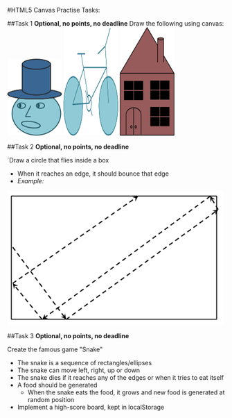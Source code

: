 #HTML5 Canvas Practise Tasks:

##Task 1
**Optional, no points, no deadline**
Draw the following using canvas:<br/>
<img src="imgs/head.png" style="width:25%" />
<img src="imgs/bicycle.png" height="250" style="width:25%"/>
<img src="imgs/house.png" height="250" style="width:25%"/>

##Task 2
**Optional, no points, no deadline**

`Draw a circle that flies inside a box

*   When it reaches an edge, it should bounce that edge
*   _Example:_

<img src="imgs/bouncing-ball.png" width="500" />

##Task 3
**Optional, no points, no deadline**

Create the famous game "Snake"
*   The snake is a sequence of rectangles/ellipses
*   The snake can move left, right, up or down
*   The snake dies if it reaches any of the edges or when it tries to eat itself
*   A food should be generated
    *   When the snake eats the food, it grows and new food is generated at random position
*   Implement a high-score board, kept in localStorage

